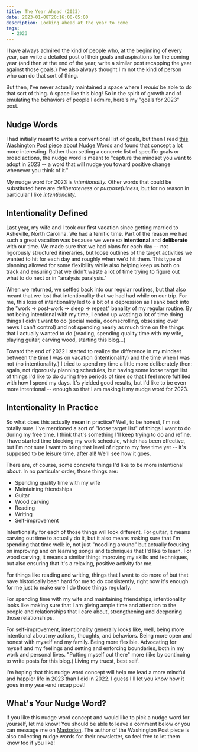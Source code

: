 ```yaml
---
title: The Year Ahead (2023)
date: 2023-01-08T20:16:00-05:00
description: Looking ahead at the year to come
tags:
  - 2023
---
```


I have always admired the kind of people who, at the beginning of every year, can write a detailed post of their goals and aspirations for the coming year (and then at the end of the year, write a similar post recapping the year against those goals.) I've also always thought I'm not the kind of person who can do that sort of thing.

But then, I've never actually maintained a space where I *would* be able to do that sort of thing. A space like this blog! So in the spirit of growth and of emulating the behaviors of people I admire, here's my "goals for 2023" post.

## Nudge Words
I had initially meant to write a conventional list of goals, but then I read [this Washington Post piece about Nudge Words](https://wapo.st/3k0OcjQ) and found that concept a lot more interesting. Rather than setting a concrete list of specific goals or broad actions, the nudge word is meant to "capture the mindset you want to adopt in 2023 -- a word that will nudge you toward positive change whenever you think of it."

My nudge word for 2023 is *intentionality.* Other words that could be substituted here are *deliberateness* or *purposefulness,* but for no reason in particular I like *intentionality.*


## Intentionality Defined
Last year, my wife and I took our first vacation since getting married to Asheville, North Carolina. We had a terrific time. Part of the reason we had such a great vacation was because we were so **intentional** and **deliberate** with our time. We made sure that we had plans for each day -- not rigorously structured itineraries, but loose outlines of the target activities we wanted to hit for each day and roughly when we'd hit them. This type of planning allowed for some flexibility while also helping keep us both on track and ensuring that we didn't waste a lot of time trying to figure out what to do next or in "analysis paralysis."

When we returned, we settled back into our regular routines, but that also meant that we lost that intentionality that we had had while on our trip. For me, this loss of intentionality led to a bit of a depression as I sank back into the "work -> post-work -> sleep -> repeat" banality of my regular routine. By not being intentional with my time, I ended up wasting a lot of time doing things I didn't want to do (social media, doomscrolling, obsessing over news I can't control) and not spending nearly as much time on the things that I actually wanted to do (reading, spending quality time with my wife, playing guitar, carving wood, starting this blog...)

Toward the end of 2022 I started to realize the difference in my mindset between the time I was on vacation (intentionality) and the time when I was not (no intentionality.) I tried to spend my time a little more deliberately then: again, not rigorously planning schedules, but having some loose target list of things I'd like to do during free periods of time so that I feel more fulfilled with how I spend my days. It's yielded good results, but I'd like to be even more intentional -- enough so that I am making it my nudge word for 2023. 


## Intentionality In Practice
So what does this actually mean in practice? Well, to be honest, I'm not totally sure. I've mentioned a sort of "loose target list" of things I want to do during my free time. I think that's something I'll keep trying to do and refine. I have started time blocking my work schedule, which has been effective, but I'm not sure I want to bring that level of rigor to my free time yet -- it's supposed to be leisure time, after all! We'll see how it goes.

There are, of course, some concrete things I'd like to be more intentional *about*. In no particular order, those things are:

- Spending quality time with my wife
- Maintaining friendships
- Guitar
- Wood carving
- Reading
- Writing
- Self-improvement

Intentionality for each of those things will look different. For guitar, it means carving out time to actually do it, but it also means making sure that I'm spending that time well: ie, not just "noodling around" but actually focusing on improving and on learning songs and techniques that I'd like to learn. For wood carving, it means a similar thing: improving my skills and techniques, but also ensuring that it's a relaxing, positive activity for me.

For things like reading and writing, things that I want to do more of but that have historically been hard for me to do consistently, right now it's enough for me just to make sure I do those things regularly.

For spending time with my wife and maintaining friendships, intentionality looks like making sure that I am giving ample time and attention to the people and relationships that I care about, strengthening and deepening those relationships.

For self-improvement, intentionality generally looks like, well, being more intentional about my actions, thoughts, and behaviors. Being more open and honest with myself and my family. Being more flexible. Advocating for myself and my feelings and setting and enforcing boundaries, both in my work and personal lives. "Putting myself out there" more (like by continuing to write posts for this blog.) Living my truest, best self.

I'm hoping that this nudge word concept will help me lead a more mindful and happier life in 2023 than I did in 2022. I guess I'll let you know how it goes in my year-end recap post!


## What's Your Nudge Word?
If you like this nudge word concept and would like to pick a nudge word for yourself, let me know! You should be able to leave a comment below or you can message me on [Mastodon](https://tech.lgbt/@sparky_005). The author of the Washington Post piece is also collecting nudge words for their newsletter, so feel free to let them know too if you like!

